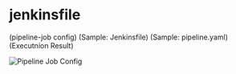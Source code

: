 # jenkinsfile

(pipeline-job config)
(Sample: Jenkinsfile)
(Sample: pipeline.yaml)
(Executnion Result)

![Pipeline Job Config](https://slack-files.com/T8JB25XS8-FAMRSCEJ0-5e243431d8)
